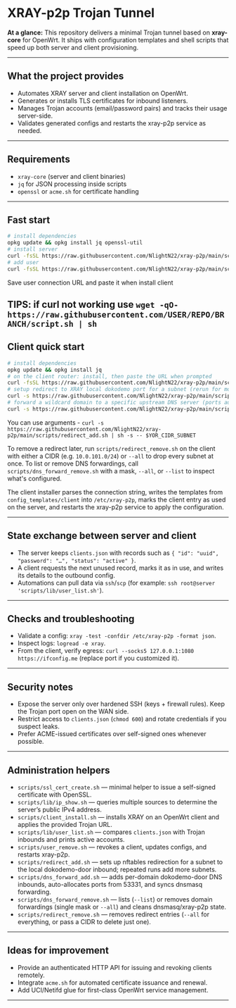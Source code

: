 # XRAY-p2p Trojan Tunnel

**At a glance:** This repository delivers a minimal Trojan tunnel based on **xray-core** for OpenWrt. It ships with configuration templates and shell scripts that speed up both server and client provisioning.

---

## What the project provides

- Automates XRAY server and client installation on OpenWrt.
- Generates or installs TLS certificates for inbound listeners.
- Manages Trojan accounts (email/password pairs) and tracks their usage server-side.
- Validates generated configs and restarts the xray-p2p service as needed.

---

## Requirements

- `xray-core` (server and client binaries)
- `jq` for JSON processing inside scripts
- `openssl` or `acme.sh` for certificate handling

---

## Fast start

``` bash
# install dependencies
opkg update && opkg install jq openssl-util
# install server
curl -fsSL https://raw.githubusercontent.com/NlightN22/xray-p2p/main/scripts/server_install.sh | sh
# add user
curl -fsSL https://raw.githubusercontent.com/NlightN22/xray-p2p/main/scripts/user_issue.sh | sh
```
Save user connection URL and paste it when install client

TIPS: if curl not working use `wget -qO- https://raw.githubusercontent.com/USER/REPO/BRANCH/script.sh | sh`
---

## Client quick start
``` bash
# install dependencies
opkg update && opkg install jq
# on the client router: install, then paste the URL when prompted
curl -fsSL https://raw.githubusercontent.com/NlightN22/xray-p2p/main/scripts/client_install.sh | sh
# setup redirect to XRAY local dokodemo port for a subnet (rerun for more)
curl -s https://raw.githubusercontent.com/NlightN22/xray-p2p/main/scripts/redirect_add.sh | sh
# forward a wildcard domain to a specific upstream DNS server (ports auto-increment from 53331)
curl -s https://raw.githubusercontent.com/NlightN22/xray-p2p/main/scripts/dns_forward_add.sh | sh
```
You can use arguments - `curl -s https://raw.githubusercontent.com/NlightN22/xray-p2p/main/scripts/redirect_add.sh | sh -s -- $YOR_CIDR_SUBNET`

To remove a redirect later, run `scripts/redirect_remove.sh` on the client
with either a CIDR (e.g. `10.0.101.0/24`) or `--all` to drop every subnet at once.
To list or remove DNS forwardings, call `scripts/dns_forward_remove.sh` with a mask, `--all`, or `--list` to inspect what's configured.

The client installer parses the connection string, writes the templates from `config_templates/client` into `/etc/xray-p2p`, marks the client entry as used on the server, and restarts the xray-p2p service to apply the configuration.

---

## State exchange between server and client

- The server keeps `clients.json` with records such as `{ "id": "uuid", "password": "…", "status": "active" }`.
- A client requests the next unused record, marks it as in use, and writes its details to the outbound config.
- Automations can pull data via `ssh`/`scp` (for example: `ssh root@server 'scripts/lib/user_list.sh'`).

---

## Checks and troubleshooting

- Validate a config: `xray -test -confdir /etc/xray-p2p -format json`.
- Inspect logs: `logread -e xray`.
- From the client, verify egress: `curl --socks5 127.0.0.1:1080 https://ifconfig.me` (replace port if you customized it).

---

## Security notes

- Expose the server only over hardened SSH (keys + firewall rules). Keep the Trojan port open on the WAN side.
- Restrict access to `clients.json` (`chmod 600`) and rotate credentials if you suspect leaks.
- Prefer ACME-issued certificates over self-signed ones whenever possible.

---

## Administration helpers

- `scripts/ssl_cert_create.sh` — minimal helper to issue a self-signed certificate with OpenSSL.
- `scripts/lib/ip_show.sh` — queries multiple sources to determine the server’s public IPv4 address.
- `scripts/client_install.sh` — installs XRAY on an OpenWrt client and applies the provided Trojan URL.
- `scripts/lib/user_list.sh` — compares `clients.json` with Trojan inbounds and prints active accounts.
- `scripts/user_remove.sh` — revokes a client, updates configs, and restarts xray-p2p.
- `scripts/redirect_add.sh` — sets up nftables redirection for a subnet to the local dokodemo-door inbound; repeated runs add more subnets.
- `scripts/dns_forward_add.sh` — adds per-domain dokodemo-door DNS inbounds, auto-allocates ports from 53331, and syncs dnsmasq forwarding.
- `scripts/dns_forward_remove.sh` — lists (`--list`) or removes domain forwardings (single mask or `--all`) and cleans dnsmasq/xray-p2p state.
- `scripts/redirect_remove.sh` — removes redirect entries (`--all` for everything, or pass a CIDR to delete just one).

---

## Ideas for improvement

- Provide an authenticated HTTP API for issuing and revoking clients remotely.
- Integrate `acme.sh` for automated certificate issuance and renewal.
- Add UCI/Netifd glue for first-class OpenWrt service management.

---
